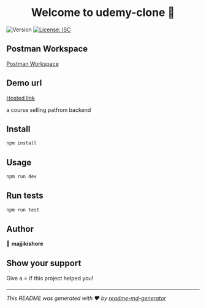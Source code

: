 <h1 align="center">Welcome to udemy-clone 👋</h1>
<p>
  <img alt="Version" src="https://img.shields.io/badge/version-1.0.0-blue.svg?cacheSeconds=2592000" />
  <a href="#" target="_blank">
    <img alt="License: ISC" src="https://img.shields.io/badge/License-ISC-yellow.svg" />
  </a>
</p>

## Postman Workspace
<a   href="https://app.getpostman.com/join-team?invite_code=2060d0354050fa4730286b2150931df6&target_code=afa6bb70534ec577a16df9f87f86fc9a">Postman Workspace</a>

## Demo url

<a href="https://udemy-clone-production.up.railway.app/">
Hosted link
</a>





a course selling patfrom backend

## Install

```sh
npm install
```

## Usage

```sh
npm run dev
```

## Run tests

```sh
npm run test
```

## Author

👤 **majjikishore**


## Show your support

Give a ⭐️ if this project helped you!

***
_This README was generated with ❤️ by [readme-md-generator](https://github.com/kefranabg/readme-md-generator)_